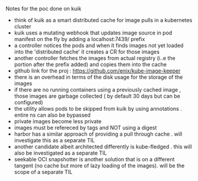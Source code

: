 Notes for the poc done on kuik

* think of kuik as a smart distributed cache for image pulls in a kubernetes cluster
* kuik uses a mutating webhook that updates image source in pod manifest on the fly by adding a localhost:7439/ prefix 
* a controller notices the pods and when it finds images not yet loaded into the 'distributed cache' it creates a CR for those images
* another controller fetches the images from actual registry (i..e the portion after the prefix added) and copies them into the cache 
* github link for the proj : https://github.com/enix/kube-image-keeper
* there is an overhead in terms of the disk usage for the storage of the images
* if there are no running containers  using a previously cached image , those images are garbage collected ( by default 30 days but can be configured)
* the utility allows pods to be skipped from kuik by using annotations . entire ns can also be bypassed
* private images become less private
* images must be refereced by tags and NOT using a digest
* harbor has a similar approach of providing a pull through cache . will investigate this as a separate TIL
* another candidate albeit architected differently is kube-fledged . this will also be investigated as a separate TIL
* seekable OCI snapshotter is another solution that is on a different tangent (no cache but more of lazy loading of the images). will be the scope of a separate TIL
